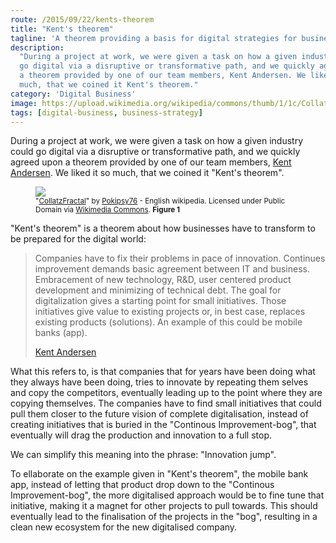 ```yaml
---
route: /2015/09/22/kents-theorem
title: "Kent's theorem"
tagline: 'A theorem providing a basis for digital strategies for business'
description:
  "During a project at work, we were given a task on how a given industry could
  go digital via a disruptive or transformative path, and we quickly agreed upon
  a theorem provided by one of our team members, Kent Andersen. We liked it so
  much, that we coined it Kent's theorem."
category: 'Digital Business'
image: https://upload.wikimedia.org/wikipedia/commons/thumb/1/1c/CollatzFractal.png/640px-CollatzFractal.png
tags: [digital-business, business-strategy]
---
```


<p class="ph lead">
During a project at work, we were given a task on how a given industry could go digital via a disruptive or transformative path, and we quickly agreed upon a theorem provided by one of our team members, <a class="ph" target="_blank" rel="noopener noreferrer" href="https://www.linkedin.com/profile/view?id=AAkAAAQDtO8Bju1IMzQRnnRSbrEoBmQ4Xdgw82Q">Kent Andersen</a>. We liked it so much, that we coined it "Kent's theorem".
</p>

<figure class="ph">
  <img src="https://upload.wikimedia.org/wikipedia/commons/thumb/1/1c/CollatzFractal.png/640px-CollatzFractal.png" class="img-responsive img-rounded img-thumbnail"/>
  <figcaption class="ph">
    <small class="ph">
      "<a class="ph" target="_blank" rel="noopener noreferrer" href="https://commons.wikimedia.org/wiki/File:CollatzFractal.png#/media/File:CollatzFractal.png">CollatzFractal</a>" by <a class="ph" href="//commons.wikimedia.org/w/index.php?title=User:Pokipsy76&amp;action=edit&amp;redlink=1" class="new" title="User:Pokipsy76 (page does not exist)">Pokipsy76</a> - English wikipedia. Licensed under Public Domain via <a class="ph" href="//commons.wikimedia.org/wiki/">Wikimedia Commons</a>. <strong class="ph">Figure 1</strong>
    </small>
  </figcaption>
</figure>

"Kent's theorem" is a theorem about how businesses have to transform to be
prepared for the digital world:

> Companies have to fix their problems in pace of innovation. Continues
> improvement demands basic agreement between IT and business. Embracement of
> new technology, R&D, user centered product development and minimizing of
> technical debt. The goal for digitalization gives a starting point for small
> initiatives. Those initiatives give value to existing projects or, in best
> case, replaces existing products (solutions). An example of this could be
> mobile banks (app).
>
> <a class="ph" target="_blank" rel="noopener noreferrer" href="https://www.linkedin.com/profile/view?id=AAkAAAQDtO8Bju1IMzQRnnRSbrEoBmQ4Xdgw82Q">Kent
> Andersen</a>

What this refers to, is that companies that for years have been doing what they
always have been doing, tries to innovate by repeating them selves and copy the
competitors, eventually leading up to the point where they are copying
themselves. The companies have to find small initiatives that could pull them
closer to the future vision of complete digitalisation, instead of creating
initiatives that is buried in the "Continous Improvement-bog", that eventually
will drag the production and innovation to a full stop.

We can simplify this meaning into the phrase: "Innovation jump".

To ellaborate on the example given in "Kent's theorem", the mobile bank app,
instead of letting that product drop down to the "Continous Improvement-bog",
the more digitalised approach would be to fine tune that initiative, making it a
magnet for other projects to pull towards. This should eventually lead to the
finalisation of the projects in the "bog", resulting in a clean new ecosystem
for the new digitalised company.
